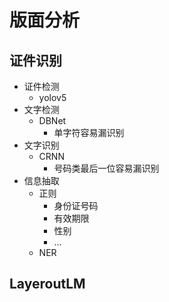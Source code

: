 # 版面分析

## 证件识别
* 证件检测
  * yolov5
* 文字检测
  * DBNet
    * 单字符容易漏识别
* 文字识别
  * CRNN
    * 号码类最后一位容易漏识别
* 信息抽取
    * 正则
      * 身份证号码
      * 有效期限
      * 性别
      * ...
    * NER
    
## LayeroutLM